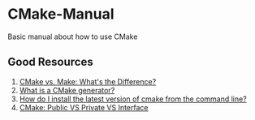 # CMake-Manual
Basic manual about how to use CMake

## Good Resources

1. [CMake vs. Make: What's the Difference?](https://earthly.dev/blog/cmake-vs-make-diff/)
2. [What is a CMake generator?](https://stackoverflow.com/questions/25941536/what-is-a-cmake-generator)
3. [How do I install the latest version of cmake from the command line?](https://askubuntu.com/questions/355565/how-do-i-install-the-latest-version-of-cmake-from-the-command-line/865294)
4. [CMake: Public VS Private VS Interface](https://leimao.github.io/blog/CMake-Public-Private-Interface/)
